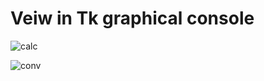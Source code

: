 # Veiw in Tk graphical console 

![calc](https://github.com/user-attachments/assets/a00cb6dc-ca52-4ed7-9f4d-a3de1199f8db)

![conv](https://github.com/user-attachments/assets/e69f4b06-1755-4417-a1c9-8806e0d8d802)
